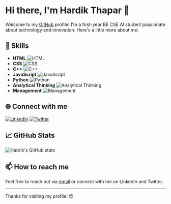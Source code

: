 # Hi there, I'm Hardik Thapar 👋

Welcome to my [GitHub](https://github.com/) profile! I'm a first-year BE CSE AI student passionate about technology and innovation. Here's a little more about me:

## 🚀 Skills

- **HTML**    ![HTML](https://img.shields.io/badge/HTML-80%25-brightgreen)
- **CSS**    ![CSS](https://img.shields.io/badge/CSS-80%25-brightgreen)
- **C++**    ![C++](https://img.shields.io/badge/C++-80%25-brightgreen)
- **JavaScript**    ![JavaScript](https://img.shields.io/badge/JavaScript-65%25-yellow)
- **Python**    ![Python](https://img.shields.io/badge/Python-80%25-brightgreen)
- **Analytical Thinking**    ![Analytical Thinking](https://img.shields.io/badge/Analytical%20Thinking-90%25-brightgreen)
- **Management**    ![Management](https://img.shields.io/badge/Management-90%25-brightgreen)


## 🌐 Connect with me

[![LinkedIn](https://img.shields.io/badge/LinkedIn-0077B5?style=for-the-badge&logo=linkedin&logoColor=white)]() <!-- Replace 'your-linkedin-profile' with your actual LinkedIn profile URL -->
[![Twitter](https://img.shields.io/badge/Twitter-1DA1F2?style=for-the-badge&logo=twitter&logoColor=white)]()<!-- Replace 'your-twitter-handle' with your actual Twitter handle -->

## 📈 GitHub Stats

![Hardik's GitHub stats](https://github-readme-stats.vercel.app/api?username=hardik-thapar&show_icons=true&theme=radical) <!-- Replace 'your-github-username' with your actual GitHub username -->

## 📫 How to reach me

Feel free to reach out via [email](mailto:hardikthapar1@gmail.com) <!-- Replace 'your-email@example.com' with your actual email address if you want to include it --> or connect with me on LinkedIn and Twitter.

---

Thanks for visiting my profile! 😊
